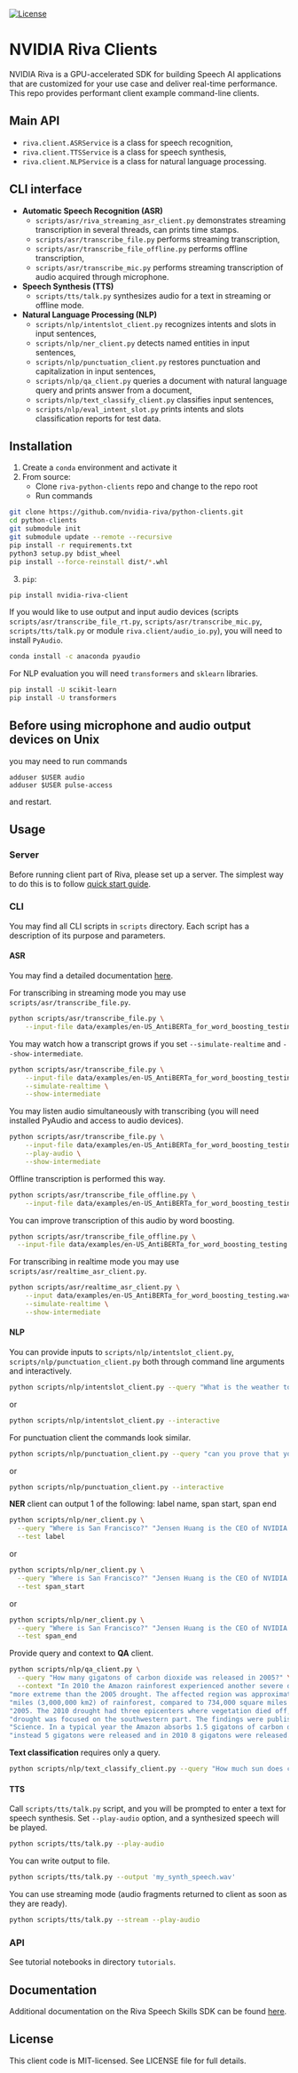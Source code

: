[![License](https://img.shields.io/badge/license-MIT-green)](https://opensource.org/licenses/MIT)
# NVIDIA Riva Clients

NVIDIA Riva is a GPU-accelerated SDK for building Speech AI applications that are customized for your use 
case and deliver real-time performance. This repo provides performant client example command-line clients.

## Main API

- `riva.client.ASRService` is a class for speech recognition,
- `riva.client.TTSService` is a class for speech synthesis,
- `riva.client.NLPService` is a class for natural language processing.

## CLI interface

- **Automatic Speech Recognition (ASR)**
    - `scripts/asr/riva_streaming_asr_client.py` demonstrates streaming transcription in several threads, can prints time stamps.
    - `scripts/asr/transcribe_file.py` performs streaming transcription,
    - `scripts/asr/transcribe_file_offline.py` performs offline transcription,
    - `scripts/asr/transcribe_mic.py` performs streaming transcription of audio acquired through microphone.
- **Speech Synthesis (TTS)**
    - `scripts/tts/talk.py` synthesizes audio for a text in streaming or offline mode.
- **Natural Language Processing (NLP)**
    - `scripts/nlp/intentslot_client.py` recognizes intents and slots in input sentences,
    - `scripts/nlp/ner_client.py` detects named entities in input sentences,
    - `scripts/nlp/punctuation_client.py` restores punctuation and capitalization in input sentences,
    - `scripts/nlp/qa_client.py` queries a document with natural language query and prints answer from a document,
    - `scripts/nlp/text_classify_client.py` classifies input sentences,
    - `scripts/nlp/eval_intent_slot.py` prints intents and slots classification reports for test data.
  
## Installation

1. Create a ``conda`` environment and activate it
2. From source: 
    - Clone ``riva-python-clients`` repo and change to the repo root
    - Run commands

```bash
git clone https://github.com/nvidia-riva/python-clients.git
cd python-clients
git submodule init
git submodule update --remote --recursive
pip install -r requirements.txt
python3 setup.py bdist_wheel
pip install --force-reinstall dist/*.whl
```
3. `pip`:
```bash
pip install nvidia-riva-client
```

If you would like to use output and input audio devices 
(scripts `scripts/asr/transcribe_file_rt.py`, `scripts/asr/transcribe_mic.py`, `scripts/tts/talk.py` or module 
`riva.client/audio_io.py`), you will need to install `PyAudio`.
```bash
conda install -c anaconda pyaudio
```

For NLP evaluation you will need `transformers` and `sklearn` libraries.
```bash
pip install -U scikit-learn
pip install -U transformers
```

## Before using microphone and audio output devices on Unix
you may need to run commands
```
adduser $USER audio
adduser $USER pulse-access
```
and restart.

## Usage

### Server

Before running client part of Riva, please set up a server. The simplest
way to do this is to follow
[quick start guide](https://docs.nvidia.com/deeplearning/riva/user-guide/docs/quick-start-guide.html#local-deployment-using-quick-start-scripts).

### CLI

You may find all CLI scripts in `scripts` directory. Each script has a description of
its purpose and parameters.

#### ASR

You may find a detailed documentation [here](https://docs.nvidia.com/deeplearning/riva/user-guide/docs/apis/cli.html).

For transcribing in streaming mode you may use `scripts/asr/transcribe_file.py`.
```bash
python scripts/asr/transcribe_file.py \
    --input-file data/examples/en-US_AntiBERTa_for_word_boosting_testing.wav
```

You may watch how a transcript grows if you set `--simulate-realtime` and `--show-intermediate`.
```bash
python scripts/asr/transcribe_file.py \
    --input-file data/examples/en-US_AntiBERTa_for_word_boosting_testing.wav \
    --simulate-realtime \
    --show-intermediate
```

You may listen audio simultaneously with transcribing (you will need installed PyAudio and access to audio devices).
```bash
python scripts/asr/transcribe_file.py \
    --input-file data/examples/en-US_AntiBERTa_for_word_boosting_testing.wav \
    --play-audio \
    --show-intermediate
```

Offline transcription is performed this way.
```bash
python scripts/asr/transcribe_file_offline.py \
    --input-file data/examples/en-US_AntiBERTa_for_word_boosting_testing.wav
```

You can improve transcription of this audio by word boosting.
```bash
python scripts/asr/transcribe_file_offline.py \
  --input-file data/examples/en-US_AntiBERTa_for_word_boosting_testing.wav
```

For transcribing in realtime mode you may use `scripts/asr/realtime_asr_client.py`.
```bash
python scripts/asr/realtime_asr_client.py \
    --input data/examples/en-US_AntiBERTa_for_word_boosting_testing.wav \
    --simulate-realtime \
    --show-intermediate
```

#### NLP

You can provide inputs to `scripts/nlp/intentslot_client.py`, `scripts/nlp/punctuation_client.py`
both through command line arguments and interactively.
```bash
python scripts/nlp/intentslot_client.py --query "What is the weather tomorrow?"
```
or
```bash
python scripts/nlp/intentslot_client.py --interactive
```
For punctuation client the commands look similar.
```bash
python scripts/nlp/punctuation_client.py --query "can you prove that you are self aware"
```
or
```bash
python scripts/nlp/punctuation_client.py --interactive
```

**NER** client can output 1 of the following: label name, span start, span end
```bash
python scripts/nlp/ner_client.py \
  --query "Where is San Francisco?" "Jensen Huang is the CEO of NVIDIA Corporation." \
  --test label
```
or
```bash
python scripts/nlp/ner_client.py \
  --query "Where is San Francisco?" "Jensen Huang is the CEO of NVIDIA Corporation." \
  --test span_start
```
or
```bash
python scripts/nlp/ner_client.py \
  --query "Where is San Francisco?" "Jensen Huang is the CEO of NVIDIA Corporation." \
  --test span_end
```

Provide query and context to **QA** client.
```bash
python scripts/nlp/qa_client.py \
  --query "How many gigatons of carbon dioxide was released in 2005?" \
  --context "In 2010 the Amazon rainforest experienced another severe drought, in some ways "\
"more extreme than the 2005 drought. The affected region was approximate 1,160,000 square "\
"miles (3,000,000 km2) of rainforest, compared to 734,000 square miles (1,900,000 km2) in "\
"2005. The 2010 drought had three epicenters where vegetation died off, whereas in 2005 the "\
"drought was focused on the southwestern part. The findings were published in the journal "\
"Science. In a typical year the Amazon absorbs 1.5 gigatons of carbon dioxide; during 2005 "\
"instead 5 gigatons were released and in 2010 8 gigatons were released."
```

**Text classification** requires only a query.
```bash
python scripts/nlp/text_classify_client.py --query "How much sun does california get?"
```

#### TTS

Call ``scripts/tts/talk.py`` script, and you will be prompted to enter a text for speech
synthesis. Set `--play-audio` option, and a synthesized speech will be played.
```bash
python scripts/tts/talk.py --play-audio
```

You can write output to file.
```bash
python scripts/tts/talk.py --output 'my_synth_speech.wav'
```

You can use streaming mode (audio fragments returned to client as soon as they are ready).
```bash
python scripts/tts/talk.py --stream --play-audio
```

### API

See tutorial notebooks in directory `tutorials`.


## Documentation

Additional documentation on the Riva Speech Skills SDK can be found [here](https://docs.nvidia.com/deeplearning/riva/user-guide/docs/).


## License

This client code is MIT-licensed. See LICENSE file for full details.
